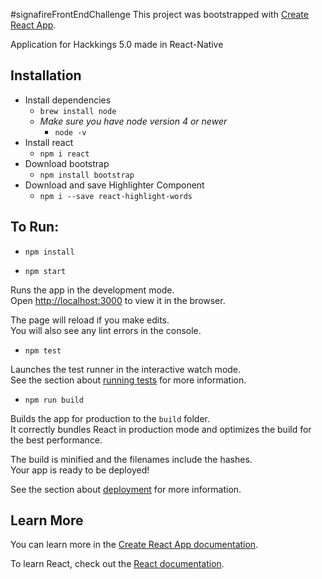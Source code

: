 #signafireFrontEndChallenge
This project was bootstrapped with [Create React App](https://github.com/facebook/create-react-app).


Application for Hackkings 5.0 made in React-Native

## Installation

* Install dependencies
  *  `brew install node`
  * *Make sure you have node version 4 or newer*
    * `node -v`
* Install react
  * `npm i react`
* Download bootstrap
  * `npm install bootstrap`
* Download and save Highlighter Component
  * `npm i --save react-highlight-words`



## To Run:

* `npm install`

* `npm start`

Runs the app in the development mode.<br>
Open [http://localhost:3000](http://localhost:3000) to view it in the browser.

The page will reload if you make edits.<br>
You will also see any lint errors in the console.


* `npm test`

Launches the test runner in the interactive watch mode.<br>
See the section about [running tests](https://facebook.github.io/create-react-app/docs/running-tests) for more information.

* `npm run build`

Builds the app for production to the `build` folder.<br>
It correctly bundles React in production mode and optimizes the build for the best performance.

The build is minified and the filenames include the hashes.<br>
Your app is ready to be deployed!

See the section about [deployment](https://facebook.github.io/create-react-app/docs/deployment) for more information.


## Learn More

You can learn more in the [Create React App documentation](https://facebook.github.io/create-react-app/docs/getting-started).

To learn React, check out the [React documentation](https://reactjs.org/).
